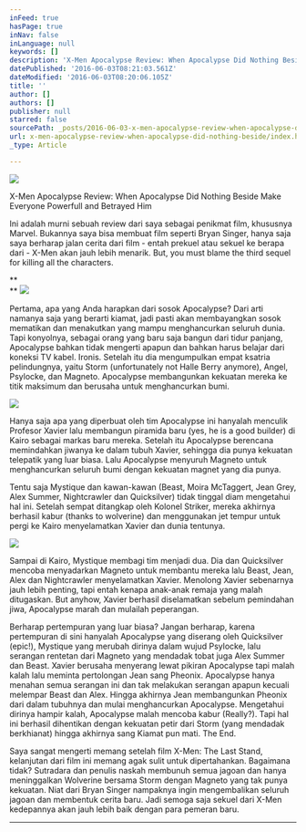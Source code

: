 ```yaml
---
inFeed: true
hasPage: true
inNav: false
inLanguage: null
keywords: []
description: 'X-Men Apocalypse Review: When Apocalypse Did Nothing Beside Make Everyone Powerfull and Betrayed Him'
datePublished: '2016-06-03T08:21:03.561Z'
dateModified: '2016-06-03T08:20:06.105Z'
title: ''
author: []
authors: []
publisher: null
starred: false
sourcePath: _posts/2016-06-03-x-men-apocalypse-review-when-apocalypse-did-nothing-beside.md
url: x-men-apocalypse-review-when-apocalypse-did-nothing-beside/index.html
_type: Article

---
```

![](https://the-grid-user-content.s3-us-west-2.amazonaws.com/930eaab4-2971-4a69-bce0-d1cb139c9f84.jpg)

X-Men Apocalypse Review: When Apocalypse Did Nothing Beside Make Everyone Powerfull and Betrayed Him

Ini adalah murni sebuah review dari saya sebagai penikmat film, khususnya Marvel. Bukannya saya bisa membuat film seperti Bryan Singer, hanya saja saya berharap jalan cerita dari film - entah prekuel atau sekuel ke berapa dari - X-Men akan jauh lebih menarik. But, you must blame the third sequel for killing all the characters. 

**  
**
![](https://the-grid-user-content.s3-us-west-2.amazonaws.com/872b2eeb-12d7-490e-9edb-f9e16d04960a.jpg)

Pertama, apa yang Anda harapkan dari sosok Apocalypse? Dari arti namanya saja yang berarti kiamat, jadi pasti akan membayangkan sosok mematikan dan menakutkan yang mampu menghancurkan seluruh dunia. Tapi konyolnya, sebagai orang yang baru saja bangun dari tidur panjang, Apocalypse bahkan tidak mengerti apapun dan bahkan harus belajar dari koneksi TV kabel. Ironis. Setelah itu dia mengumpulkan empat ksatria pelindungnya, yaitu Storm (unfortunately not Halle Berry anymore), Angel, Psylocke, dan Magneto. Apocalypse membangunkan kekuatan mereka ke titik maksimum dan berusaha untuk menghancurkan bumi.

![](https://the-grid-user-content.s3-us-west-2.amazonaws.com/1ef689f7-360b-4656-adda-c24b0915d9ab.jpg)

Hanya saja apa yang diperbuat oleh tim Apocalypse ini hanyalah menculik Profesor Xavier lalu membangun piramida baru (yes, he is a good builder) di Kairo sebagai markas baru mereka. Setelah itu Apocalypse berencana memindahkan jiwanya ke dalam tubuh Xavier, sehingga dia punya kekuatan telepatik yang luar biasa. Lalu Apocalypse menyuruh Magneto untuk menghancurkan seluruh bumi dengan kekuatan magnet yang dia punya. 

Tentu saja Mystique dan kawan-kawan (Beast, Moira McTaggert, Jean Grey, Alex Summer, Nightcrawler dan Quicksilver) tidak tinggal diam mengetahui hal ini. Setelah sempat ditangkap oleh Kolonel Striker, mereka akhirnya berhasil kabur (thanks to wolverine) dan menggunakan jet tempur untuk pergi ke Kairo menyelamatkan Xavier dan dunia tentunya. 

![](https://the-grid-user-content.s3-us-west-2.amazonaws.com/c118c5b4-3dd7-4579-8d32-16e9a31d8336.jpg)

Sampai di Kairo, Mystique membagi tim menjadi dua. Dia dan Quicksilver mencoba menyadarkan Magneto untuk membantu mereka lalu Beast, Jean, Alex dan Nightcrawler menyelamatkan Xavier. Menolong Xavier sebenarnya jauh lebih penting, tapi entah kenapa anak-anak remaja yang malah ditugaskan. But anyhow, Xavier berhasil diselamatkan sebelum pemindahan jiwa, Apocalypse marah dan mulailah peperangan.

Berharap pertempuran yang luar biasa? Jangan berharap, karena pertempuran di sini hanyalah Apocalypse yang diserang oleh Quicksilver (epic!), Mystique yang merubah dirinya dalam wujud Psylocke, lalu serangan rentetan dari Magneto yang mendadak tobat juga Alex Summer dan Beast. Xavier berusaha menyerang lewat pikiran Apocalypse tapi malah kalah lalu meminta pertolongan Jean sang Pheonix. Apocalypse hanya menahan semua serangan ini dan tak melakukan serangan apapun kecuali melempar Beast dan Alex. Hingga akhirnya Jean membangunkan Pheonix dari dalam tubuhnya dan mulai menghancurkan Apocalypse. Mengetahui dirinya hampir kalah, Apocalypse malah mencoba kabur (Really?). Tapi hal ini berhasil dihentikan dengan kekuatan petir dari Storm (yang mendadak berkhianat) hingga akhirnya sang Kiamat pun mati.  The End.

Saya sangat mengerti memang setelah film X-Men: The Last Stand, kelanjutan dari film ini memang agak sulit untuk dipertahankan. Bagaimana tidak? Sutradara dan penulis naskah membunuh semua jagoan dan hanya meninggalkan Wolverine bersama Storm dengan Magneto yang tak punya kekuatan. Niat dari Bryan Singer nampaknya ingin mengembalikan seluruh jagoan dan membentuk cerita baru. Jadi semoga saja sekuel dari X-Men kedepannya akan jauh lebih baik dengan para pemeran baru.

****